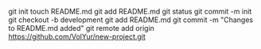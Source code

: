 git init
touch README.md
git add README.md
git status
git commit -m init
git checkout -b development
git add README.md
git commit -m "Changes to README.md added"
git remote add origin https://github.com/VolYur/new-project.git



